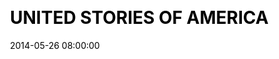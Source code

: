 ---
layout: post
title:  "UNITED STORIES OF AMERICA"
date:   2014-05-26 08:00:00
categories: work
client: Thomas Cook
excerpt: Facebook Application & Digital Advertising
background: ua-usoa-background.jpg
image: ua-usoa-thumb.png
logo: ua-usoa-logo
css: tc-usoa
---